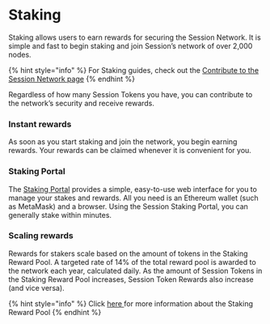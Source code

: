 # Staking

Staking allows users to earn rewards for securing the Session Network. It is simple and fast to begin staking and join Session’s network of over 2,000 nodes.

{% hint style="info" %}
For Staking guides, check out the [Contribute to the Session Network page](../../contribute-to-the-session-network/)
{% endhint %}

Regardless of how many Session Tokens you have, you can contribute to the network’s security and receive rewards.

### Instant rewards

As soon as you start staking and join the network, you begin earning rewards. Your rewards can be claimed whenever it is convenient for you.&#x20;

### Staking Portal

The [Staking Portal](https://stake.getsession.org/) provides a simple, easy-to-use web interface for you to manage your stakes and rewards. All you need is an Ethereum wallet (such as MetaMask) and a browser. Using the Session Staking Portal, you can generally stake within minutes.

### Scaling rewards

Rewards for stakers scale based on the amount of tokens in the Staking Reward Pool. A targeted rate of 14% of the total reward pool is awarded to the network each year, calculated daily. As the amount of Session Tokens in the Staking Reward Pool increases, Session Token Rewards also increase (and vice versa).&#x20;

{% hint style="info" %}
Click [here ](staking-reward-pool.md)for more information about the Staking Reward Pool
{% endhint %}
